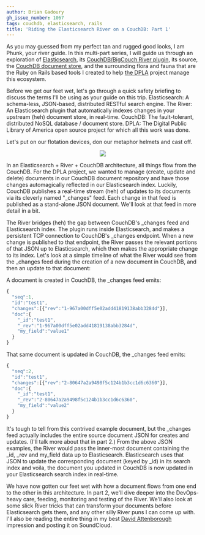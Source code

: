 ```yaml
---
author: Brian Gadoury
gh_issue_number: 1067
tags: couchdb, elasticsearch, rails
title: 'Riding the Elasticsearch River on a CouchDB: Part 1'
---
```




As you may guessed from my perfect tan and rugged good looks, I am Phunk, your river guide. In this multi-part series, I will guide us through an exploration of [Elasticsearch](http://elasticsearch.org/), its [CouchDB/BigCouch River plugin](http://www.elasticsearch.org/guide/en/elasticsearch/reference/current/modules-plugins.html#river), its source, the [CouchDB document store](http://couchdb.apache.org/), and the surrounding flora and fauna that are the Ruby on Rails based tools I created to help [the DPLA](http://dp.la) project manage this ecosystem.

Before we get our feet wet, let's go through a quick safety briefing to discuss the terms I'll be using as your guide on this trip. Elasticsearch: A schema-less, JSON-based, distributed RESTful search engine. The River: An Elasticsearch plugin that automatically indexes changes in your upstream (heh) document store, in real-time. CouchDB: The fault-tolerant, distributed NoSQL database / document store. DPLA: The Digital Public Library of America open source project for which all this work was done.

Let's put on our flotation devices, don our metaphor helmets and cast off.

<div class="separator" style="clear: both; text-align: center;"><a href="/blog/2015/01/12/riding-elasticsearch-river-on-bigcouch/image-0-big.jpeg" imageanchor="1" style="margin-left: 1em; margin-right: 1em;"><img border="0" src="/blog/2015/01/12/riding-elasticsearch-river-on-bigcouch/image-0.jpeg"/></a></div>

In an Elasticsearch + River + CouchDB architecture, all things flow from the CouchDB. For the DPLA project, we wanted to manage (create, update and delete) documents in our CouchDB document repository and have those changes automagically reflected in our Elasticsearch index. Luckily, CouchDB publishes a real-time stream (heh) of updates to its documents via its cleverly named "_changes" feed. Each change in that feed is published as a stand-alone JSON document. We'll look at that feed in more detail in a bit.

The River bridges (heh) the gap between CouchDB's _changes feed and Elasticsearch index. The plugin runs inside Elasticsearch, and makes a persistent TCP connection to CouchDB's _changes endpoint. When a new change is published to that endpoint, the River passes the relevant portions of that JSON up to Elasticsearch, which then makes the appropriate change to its index. Let's look at a simple timeline of what the River would see from the _changes feed during the creation of a new document in CouchDB, and then an update to that document:

A document is created in CouchDB, the _changes feed emits:

```javascript
{
  "seq":1,
  "id":"test1",
  "changes":[{"rev":"1-967a00dff5e02add41819138abb3284d"}],
  "doc":{
    "_id":"test1",
    "_rev":"1-967a00dff5e02add41819138abb3284d",
    "my_field":"value1"
  }
}
```

That same document is updated in CouchDB, the _changes feed emits:

```javascript
{
  "seq":2,
  "id":"test1",
  "changes":[{"rev":"2-80647a2a9498f5c124b1b3cc1d6c6360"}],
  "doc":{
    "_id":"test1",
    "_rev":"2-80647a2a9498f5c124b1b3cc1d6c6360",
    "my_field":"value2"
  }
}
```

It's tough to tell from this contrived example document, but the _changes feed actually includes the entire source document JSON for creates and updates. (I'll talk more about that in part 2.) From the above JSON examples, the River would pass the inner-most document containing the _id, _rev and my_field data up to Elasticsearch. Elasticsearch uses that JSON to update the corresponding document (keyed by _id) in its search index and voila, the document you updated in CouchDB is now updated in your Elasticsearch search index in real-time.

We have now gotten our feet wet with how a document flows from one end to the other in this architecture. In part 2, we'll dive deeper into the DevOps-heavy care, feeding, monitoring and testing of the River. We'll also look at some slick River tricks that can transform your documents before Elasticsearch gets them, and any other silly River puns I can come up with. I'll also be reading the entire thing in my best [David Attenborough](http://www.bbc.co.uk/nature/collections/p0048522) impression and posting it on SoundCloud.


